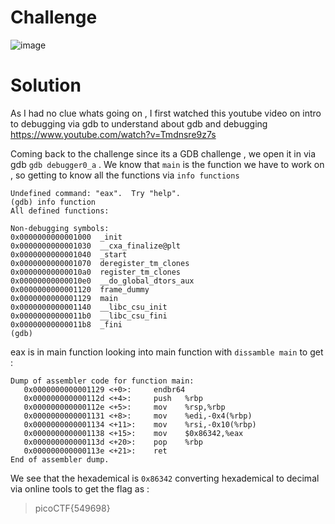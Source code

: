 # Challenge 
![image](https://github.com/user-attachments/assets/66e6cbd9-63d3-45fc-9b7d-3e2bc9999483)

# Solution 
As I had no clue whats going on , I first watched  this youtube video on intro to debugging via gdb to understand about gdb and debugging 
https://www.youtube.com/watch?v=Tmdnsre9z7s

Coming back to the challenge since its a GDB challenge , we open it in via gdb `gdb debugger0_a` . We know that `main` is the function we have to work on , so getting to know all the functions via `info functions` 

```
Undefined command: "eax".  Try "help".
(gdb) info function
All defined functions:

Non-debugging symbols:
0x0000000000001000  _init
0x0000000000001030  __cxa_finalize@plt
0x0000000000001040  _start
0x0000000000001070  deregister_tm_clones
0x00000000000010a0  register_tm_clones
0x00000000000010e0  __do_global_dtors_aux
0x0000000000001120  frame_dummy
0x0000000000001129  main
0x0000000000001140  __libc_csu_init
0x00000000000011b0  __libc_csu_fini
0x00000000000011b8  _fini
(gdb)
```

eax is in main function looking into main function with `dissamble main` to get : 
```
Dump of assembler code for function main:
   0x0000000000001129 <+0>:     endbr64
   0x000000000000112d <+4>:     push   %rbp
   0x000000000000112e <+5>:     mov    %rsp,%rbp
   0x0000000000001131 <+8>:     mov    %edi,-0x4(%rbp)
   0x0000000000001134 <+11>:    mov    %rsi,-0x10(%rbp)
   0x0000000000001138 <+15>:    mov    $0x86342,%eax
   0x000000000000113d <+20>:    pop    %rbp
   0x000000000000113e <+21>:    ret
End of assembler dump.

```
We see that the hexademical is `0x86342` converting hexademical to decimal via online tools to get the flag as : 
>picoCTF{549698}
